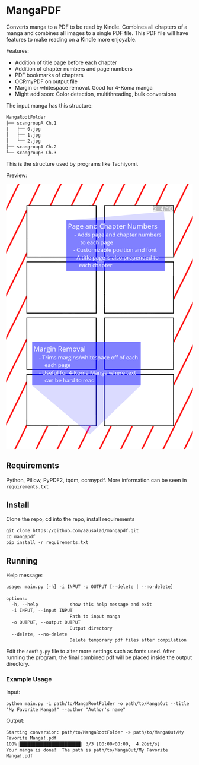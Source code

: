 # MangaPDF
Converts manga to a PDF to be read by Kindle.  Combines all chapters of a manga and combines
all images to a single PDF file.  This PDF file will have features to make reading on a 
Kindle more enjoyable.

Features:
* Addition of title page before each chapter
* Addition of chapter numbers and page numbers
* PDF bookmarks of chapters
* OCRmyPDF on output file
* Margin or whitespace removal.  Good for 4-Koma manga
* Might add soon: Color detection, multithreading, bulk conversions
 
The input manga has this structure:
```
MangaRootFolder
├── scangroupA Ch.1
│   ├── 0.jpg
│   ├── 1.jpg
│   └── 2.jpg
├── scangroupA Ch.2
└── scangroupB Ch.3
```
This is the structure used by programs like Tachiyomi.

Preview:

![Preview image](pic.png)

## Requirements
Python, Pillow, PyPDF2, tqdm, ocrmypdf.  More information can be seen in `requirements.txt`

## Install
Clone the repo, cd into the repo, install requirements
```
git clone https://github.com/azusalad/mangapdf.git
cd mangapdf
pip install -r requirements.txt
```

## Running
Help message:
```
usage: main.py [-h] -i INPUT -o OUTPUT [--delete | --no-delete]

options:
  -h, --help            show this help message and exit
  -i INPUT, --input INPUT
                        Path to input manga
  -o OUTPUT, --output OUTPUT
                        Output directory
  --delete, --no-delete
                        Delete temporary pdf files after compilation
```
Edit the `config.py` file to alter more settings such as fonts used.  After running the
program, the final combined pdf will be placed inside the output directory.

### Example Usage
Input:
```
python main.py -i path/to/MangaRootFolder -o path/to/MangaOut --title "My Favorite Manga!" --author "Author's name"
```
Output:
```
Starting conversion: path/to/MangaRootFolder -> path/to/MangaOut/My Favorite Manga!.pdf
100%|███████████████████████| 3/3 [00:00<00:00,  4.20it/s]
Your manga is done!  The path is path/to/MangaOut/My Favorite Manga!.pdf
```



